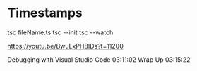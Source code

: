 # Timestamps

tsc fileName.ts
tsc --init
tsc --watch

<https://youtu.be/BwuLxPH8IDs?t=11200>

Debugging with Visual Studio Code 03:11:02
Wrap Up 03:15:22
